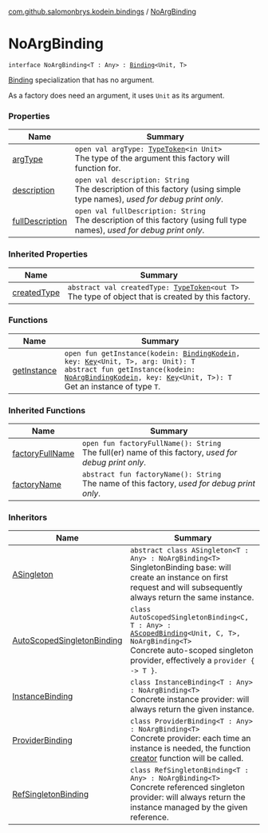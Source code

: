 [com.github.salomonbrys.kodein.bindings](../index.md) / [NoArgBinding](.)

# NoArgBinding

`interface NoArgBinding<T : Any> : `[`Binding`](../-binding/index.md)`<Unit, T>`

[Binding](../-binding/index.md) specialization that has no argument.

As a factory does need an argument, it uses `Unit` as its argument.

### Properties

| Name | Summary |
|---|---|
| [argType](arg-type.md) | `open val argType: `[`TypeToken`](../../com.github.salomonbrys.kodein/-type-token/index.md)`<in Unit>`<br>The type of the argument this factory will function for. |
| [description](description.md) | `open val description: String`<br>The description of this factory (using simple type names), *used for debug print only*. |
| [fullDescription](full-description.md) | `open val fullDescription: String`<br>The description of this factory (using full type names), *used for debug print only*. |

### Inherited Properties

| Name | Summary |
|---|---|
| [createdType](../-binding/created-type.md) | `abstract val createdType: `[`TypeToken`](../../com.github.salomonbrys.kodein/-type-token/index.md)`<out T>`<br>The type of object that is created by this factory. |

### Functions

| Name | Summary |
|---|---|
| [getInstance](get-instance.md) | `open fun getInstance(kodein: `[`BindingKodein`](../-binding-kodein/index.md)`, key: `[`Key`](../../com.github.salomonbrys.kodein/-kodein/-key/index.md)`<Unit, T>, arg: Unit): T`<br>`abstract fun getInstance(kodein: `[`NoArgBindingKodein`](../-no-arg-binding-kodein/index.md)`, key: `[`Key`](../../com.github.salomonbrys.kodein/-kodein/-key/index.md)`<Unit, T>): T`<br>Get an instance of type `T`. |

### Inherited Functions

| Name | Summary |
|---|---|
| [factoryFullName](../-binding/factory-full-name.md) | `open fun factoryFullName(): String`<br>The full(er) name of this factory, *used for debug print only*. |
| [factoryName](../-binding/factory-name.md) | `abstract fun factoryName(): String`<br>The name of this factory, *used for debug print only*. |

### Inheritors

| Name | Summary |
|---|---|
| [ASingleton](../-a-singleton/index.md) | `abstract class ASingleton<T : Any> : NoArgBinding<T>`<br>SingletonBinding base: will create an instance on first request and will subsequently always return the same instance. |
| [AutoScopedSingletonBinding](../-auto-scoped-singleton-binding/index.md) | `class AutoScopedSingletonBinding<C, T : Any> : `[`AScopedBinding`](../-a-scoped-binding/index.md)`<Unit, C, T>, NoArgBinding<T>`<br>Concrete auto-scoped singleton provider, effectively a `provider { -> T }`. |
| [InstanceBinding](../-instance-binding/index.md) | `class InstanceBinding<T : Any> : NoArgBinding<T>`<br>Concrete instance provider: will always return the given instance. |
| [ProviderBinding](../-provider-binding/index.md) | `class ProviderBinding<T : Any> : NoArgBinding<T>`<br>Concrete provider: each time an instance is needed, the function [creator](../-provider-binding/creator.md) function will be called. |
| [RefSingletonBinding](../../com.github.salomonbrys.kodein/-ref-singleton-binding/index.md) | `class RefSingletonBinding<T : Any> : NoArgBinding<T>`<br>Concrete referenced singleton provider: will always return the instance managed by the given reference. |
